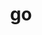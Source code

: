 ---
title: "go"
layout: cache
categories: [package, develop]
meta: {"versions": ["1.22.2", "1.22.4"], "compilers": ["gcc@=10.2.1", "gcc@=7.5.0"], "oss": ["centos7", "ubuntu18.04"], "platforms": ["linux"], "targets": ["x86_64_v3"], "stacks": ["developer-tools", "developer-tools-manylinux2014", "root"], "num_specs": 10, "num_specs_by_stack": {"root": 10, "developer-tools-manylinux2014": 1, "developer-tools": 4}}
spec_details: [{"hash": "hfqgqiengedp7znxcdsypeuthxybl6ns", "compiler": "gcc@=10.2.1", "versions": ["1.22.4"], "os": "centos7", "platform": "linux", "target": "x86_64_v3", "variants": ["build_system=generic"], "stacks": ["root"], "size": "-", "tarball": "https://binaries.spack.io/develop/build_cache/linux-centos7-x86_64_v3/gcc-10.2.1/go-1.22.4/linux-centos7-x86_64_v3-gcc-10.2.1-go-1.22.4-hfqgqiengedp7znxcdsypeuthxybl6ns.spack"}, {"hash": "a7fukq74xpkwt3hxknj2j62sb7frkjgx", "compiler": "gcc@=10.2.1", "versions": ["1.22.2"], "os": "centos7", "platform": "linux", "target": "x86_64_v3", "variants": ["build_system=generic"], "stacks": ["root"], "size": "-", "tarball": "https://binaries.spack.io/develop/build_cache/linux-centos7-x86_64_v3/gcc-10.2.1/go-1.22.2/linux-centos7-x86_64_v3-gcc-10.2.1-go-1.22.2-a7fukq74xpkwt3hxknj2j62sb7frkjgx.spack"}, {"hash": "mo2gym6niz6rj5jujqr4adoouzsugft5", "compiler": "gcc@=10.2.1", "versions": ["1.22.2"], "os": "centos7", "platform": "linux", "target": "x86_64_v3", "variants": ["build_system=generic"], "stacks": ["root"], "size": "-", "tarball": "https://binaries.spack.io/develop/build_cache/linux-centos7-x86_64_v3/gcc-10.2.1/go-1.22.2/linux-centos7-x86_64_v3-gcc-10.2.1-go-1.22.2-mo2gym6niz6rj5jujqr4adoouzsugft5.spack"}, {"hash": "76x77tkxa3quscb5lq5eaayjpou7ra7x", "compiler": "gcc@=10.2.1", "versions": ["1.22.4"], "os": "centos7", "platform": "linux", "target": "x86_64_v3", "variants": ["build_system=generic"], "stacks": ["root"], "size": "-", "tarball": "https://binaries.spack.io/develop/build_cache/linux-centos7-x86_64_v3/gcc-10.2.1/go-1.22.4/linux-centos7-x86_64_v3-gcc-10.2.1-go-1.22.4-76x77tkxa3quscb5lq5eaayjpou7ra7x.spack"}, {"hash": "dvjvf76waugvcd54txtsncjuv2kjo42b", "compiler": "gcc@=10.2.1", "versions": ["1.22.4"], "os": "centos7", "platform": "linux", "target": "x86_64_v3", "variants": ["build_system=generic"], "stacks": ["developer-tools-manylinux2014", "root"], "size": "-", "tarball": "https://binaries.spack.io/develop/build_cache/linux-centos7-x86_64_v3/gcc-10.2.1/go-1.22.4/linux-centos7-x86_64_v3-gcc-10.2.1-go-1.22.4-dvjvf76waugvcd54txtsncjuv2kjo42b.spack"}, {"hash": "3nsgah2hpru32ym6cods4nwu3kp6qkjk", "compiler": "gcc@=10.2.1", "versions": ["1.22.2"], "os": "centos7", "platform": "linux", "target": "x86_64_v3", "variants": ["build_system=generic"], "stacks": ["root"], "size": "-", "tarball": "https://binaries.spack.io/develop/build_cache/linux-centos7-x86_64_v3/gcc-10.2.1/go-1.22.2/linux-centos7-x86_64_v3-gcc-10.2.1-go-1.22.2-3nsgah2hpru32ym6cods4nwu3kp6qkjk.spack"}, {"hash": "xrpun7jptx2g76vvcw7ucti53kgrldor", "compiler": "gcc@=7.5.0", "versions": ["1.22.2"], "os": "ubuntu18.04", "platform": "linux", "target": "x86_64_v3", "variants": ["build_system=generic"], "stacks": ["developer-tools", "root"], "size": "-", "tarball": "https://binaries.spack.io/develop/build_cache/linux-ubuntu18.04-x86_64_v3/gcc-7.5.0/go-1.22.2/linux-ubuntu18.04-x86_64_v3-gcc-7.5.0-go-1.22.2-xrpun7jptx2g76vvcw7ucti53kgrldor.spack"}, {"hash": "sstmwfuct523c3o2rlsbxjq7oofuct26", "compiler": "gcc@=7.5.0", "versions": ["1.22.2"], "os": "ubuntu18.04", "platform": "linux", "target": "x86_64_v3", "variants": ["build_system=generic"], "stacks": ["developer-tools", "root"], "size": "-", "tarball": "https://binaries.spack.io/develop/build_cache/linux-ubuntu18.04-x86_64_v3/gcc-7.5.0/go-1.22.2/linux-ubuntu18.04-x86_64_v3-gcc-7.5.0-go-1.22.2-sstmwfuct523c3o2rlsbxjq7oofuct26.spack"}, {"hash": "a55mtjarmizbvxzj37q6zrbky6ztjlrm", "compiler": "gcc@=7.5.0", "versions": ["1.22.2"], "os": "ubuntu18.04", "platform": "linux", "target": "x86_64_v3", "variants": ["build_system=generic"], "stacks": ["developer-tools", "root"], "size": "-", "tarball": "https://binaries.spack.io/develop/build_cache/linux-ubuntu18.04-x86_64_v3/gcc-7.5.0/go-1.22.2/linux-ubuntu18.04-x86_64_v3-gcc-7.5.0-go-1.22.2-a55mtjarmizbvxzj37q6zrbky6ztjlrm.spack"}, {"hash": "p5xlsoqvvi4tp2cfmhiugsl5jeydkm26", "compiler": "gcc@=7.5.0", "versions": ["1.22.4"], "os": "ubuntu18.04", "platform": "linux", "target": "x86_64_v3", "variants": ["build_system=generic"], "stacks": ["developer-tools", "root"], "size": "-", "tarball": "https://binaries.spack.io/develop/build_cache/linux-ubuntu18.04-x86_64_v3/gcc-7.5.0/go-1.22.4/linux-ubuntu18.04-x86_64_v3-gcc-7.5.0-go-1.22.4-p5xlsoqvvi4tp2cfmhiugsl5jeydkm26.spack"}]
---